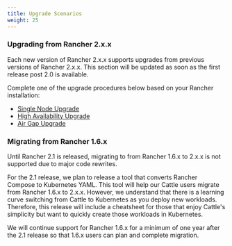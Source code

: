 ```yaml
---
title: Upgrade Scenarios
weight: 25
---
```


### Upgrading from Rancher 2.x.x

Each new version of Rancher 2.x.x supports upgrades from previous versions of Rancher 2.x.x.  This section will be updated as soon as the first release post 2.0 is available.

Complete one of the upgrade procedures below based on your Rancher installation:

- [Single Node Upgrade](./single-node-upgrade/)
- [High Availability Upgrade](./ha-server-upgrade/)
- [Air Gap Upgrade](./air-gap-upgrade/)

### Migrating from Rancher 1.6.x

Until Rancher 2.1 is released, migrating to from Rancher 1.6.x to 2.x.x is not supported due to major code rewrites.

For the 2.1 release, we plan to release a tool that converts Rancher Compose to Kubernetes YAML.  This tool will help our Cattle users migrate from Rancher 1.6.x to 2.x.x.  However, we understand that there is a learning curve switching from Cattle to Kubernetes as you deploy new workloads. Therefore, this release will include a cheatsheet for those that enjoy Cattle's simplicity but want to quickly create those workloads in Kubernetes.

We will continue support for Rancher 1.6.x for a minimum of one year after the 2.1 release so that 1.6.x users can plan and complete migration.